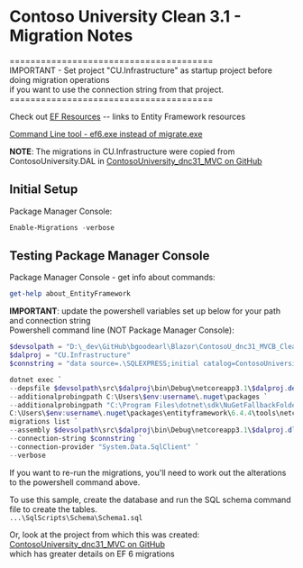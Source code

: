 # Contoso University Clean 3.1 - Migration Notes

=======================================<br/>
IMPORTANT - Set project "CU.Infrastructure" as startup project before doing migration operations<br/>
		if you want to use the connection string from that project.<br/>
=======================================<br/>

Check out [EF Resources](../../_docs/CC3_EFResources.md)
 -- links to Entity Framework resources<br/>

[Command Line tool - ef6.exe instead of migrate.exe](https://github.com/NuGet/NuGetGallery/pull/7711)

**NOTE**: The migrations in CU.Infrastructure were copied from ContosoUniversity.DAL
in [ContosoUniversity_dnc31_MVC on GitHub](https://github.com/bgoodearl/ContosoUniversity_dnc31_MVC)<br/>

## Initial Setup

Package Manager Console:
```powershell
Enable-Migrations -verbose
```

## Testing Package Manager Console

Package Manager Console - get info about commands:
```powershell
get-help about_EntityFramework
```

**IMPORTANT**: update the powershell variables set up below for your path and connection string<br/>
Powershell command line (NOT Package Manager Console):
```powershell
$devsolpath = "D:\_dev\GitHub\bgoodearl\Blazor\ContosoU_dnc31_MVCB_Clean";
$dalproj = "CU.Infrastructure"
$connstring = "data source=.\SQLEXPRESS;initial catalog=ContosoUniversity_c31_dev;Integrated Security=SSPI;MultipleActiveResultSets=True;"

dotnet exec `
--depsfile $devsolpath\src\$dalproj\bin\Debug\netcoreapp3.1\$dalproj.deps.json `
--additionalprobingpath C:\Users\$env:username\.nuget\packages `
--additionalprobingpath "C:\Program Files\dotnet\sdk\NuGetFallbackFolder" `
C:\Users\$env:username\.nuget\packages\entityframework\6.4.4\tools\netcoreapp3.0\any\ef6.dll `
migrations list `
--assembly $devsolpath\src\$dalproj\bin\Debug\netcoreapp3.1\$dalproj.dll `
--connection-string $connstring `
--connection-provider "System.Data.SqlClient" `
--verbose
```

If you want to re-run the migrations, you'll need to work out the alterations
to the powershell command above.

To use this sample, create the database and run the SQL schema command file to create the tables.<br/>
`...\SqlScripts\Schema\Schema1.sql`

Or, look at the project from which this was created:
[ContosoUniversity_dnc31_MVC on GitHub](https://github.com/bgoodearl/ContosoUniversity_dnc31_MVC)<br/>
which has greater details on EF 6 migrations<br/>
